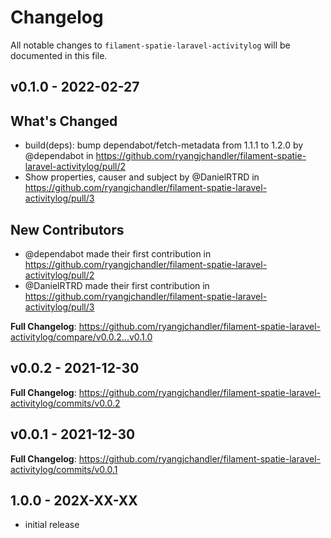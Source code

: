 # Changelog

All notable changes to `filament-spatie-laravel-activitylog` will be documented in this file.

## v0.1.0 - 2022-02-27

## What's Changed

- build(deps): bump dependabot/fetch-metadata from 1.1.1 to 1.2.0 by @dependabot in https://github.com/ryangjchandler/filament-spatie-laravel-activitylog/pull/2
- Show properties, causer and subject  by @DanielRTRD in https://github.com/ryangjchandler/filament-spatie-laravel-activitylog/pull/3

## New Contributors

- @dependabot made their first contribution in https://github.com/ryangjchandler/filament-spatie-laravel-activitylog/pull/2
- @DanielRTRD made their first contribution in https://github.com/ryangjchandler/filament-spatie-laravel-activitylog/pull/3

**Full Changelog**: https://github.com/ryangjchandler/filament-spatie-laravel-activitylog/compare/v0.0.2...v0.1.0

## v0.0.2 - 2021-12-30

**Full Changelog**: https://github.com/ryangjchandler/filament-spatie-laravel-activitylog/commits/v0.0.2

## v0.0.1 - 2021-12-30

**Full Changelog**: https://github.com/ryangjchandler/filament-spatie-laravel-activitylog/commits/v0.0.1

## 1.0.0 - 202X-XX-XX

- initial release
